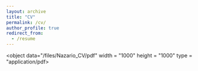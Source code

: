 ```yaml
---
layout: archive
title: "CV"
permalink: /cv/
author_profile: true
redirect_from:
  - /resume
---
```


<object data="/files/Nazario_CV/pdf" width = "1000" height = "1000" type = "application/pdf></object>
